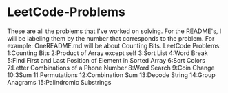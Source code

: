 # LeetCode-Problems
These are all the problems that I've worked on solving. For the README's, I will be labeling them by the number that corresponds to the problem. For example: OneREADME.md will be about Counting Bits. 
LeetCode Problems: 
1:Counting Bits 
2:Product of Array except self 
3:Sort List 
4:Word Break 
5:Find First and Last Position of Element in Sorted Array 
6:Sort Colors 
7:Letter Combinations of a Phone Number 
8:Word Search 
9:Coin Change 
10:3Sum 
11:Permutations 
12:Combination Sum 
13:Decode String 
14:Group Anagrams 
15:Palindromic Substrings
